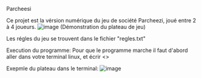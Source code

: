 Parcheesi

Ce projet est la vérsion numérique du jeu de société Parcheezi, joué entre 2 à 4 joueurs.
![image](https://github.com/Boblareleve/project_P1/assets/170603208/f93a1e95-1502-4692-a2bf-a99319414eb3)
(Démonstration du plateau de jeu)

Les régles du jeu se trouvent dans le fichier "regles.txt"


Execution du programme:
Pour que le programme marche il faut d'abord aller dans votre terminal linux, et écrir <<sudo apt install make>>







Exepmle du plateau dans le terminal: 
![image](https://github.com/Boblareleve/project_P1/assets/170603208/8e3f8454-2e20-4a38-9932-32e59e34f342)
